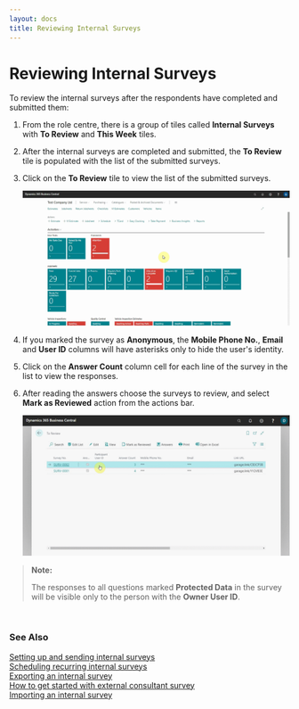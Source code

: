 ```yaml
---
layout: docs
title: Reviewing Internal Surveys
---
```


# Reviewing Internal Surveys

To review the internal surveys after the respondents have completed and submitted them:
1. From the role centre, there is a group of tiles called **Internal Surveys** with **To Review** and **This Week** tiles.
2. After the internal surveys are completed and submitted, the **To Review** tile is populated with the list of the submitted surveys.
3. Click on the **To Review** tile to view the list of the submitted surveys.

   ![](media/garagehive-internal-surveys001.gif)

4. If you marked the survey as **Anonymous**, the **Mobile Phone No.**, **Email** and **User ID** columns will have asterisks only to hide the user's identity.
5. Click on the **Answer Count** column cell for each line of the survey in the list to view the responses.
5. After reading the answers choose the surveys to review, and select **Mark as Reviewed** action from the actions bar.

   ![](media/garagehive-internal-surveys002.gif)

> **Note:**
>
> The responses to all questions marked **Protected Data** in the survey will be visible only to the person with the **Owner User ID**.

<br>

### **See Also**

[Setting up and sending internal surveys](garagehive-setting-up-and-sending-internal-surveys.html) \
[Scheduling recurring internal surveys](garagehive-scheduling-recurring-internal-surveys.html) \
[Exporting an internal survey](garagehive-exporting-an-internal-survey.html) \
[How to get started with external consultant survey](garagehive-how-to-get-started-with-external-consultant-survey.html) \
[Importing an internal survey](garagehive-importing-an-internal-survey.html)